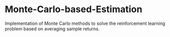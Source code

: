 # Monte-Carlo-based-Estimation
Implementation of Monte Carlo methods to solve the reinforcement learning problem based on averaging sample returns.
